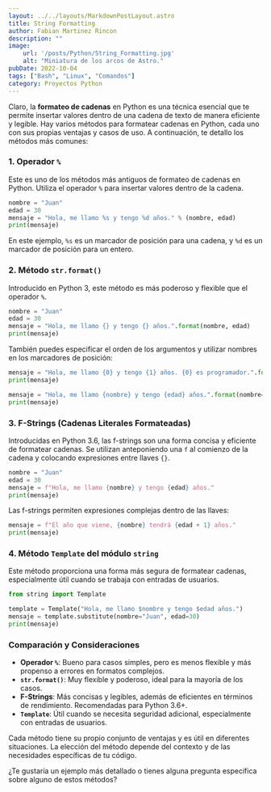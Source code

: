 ```yaml
---
layout: ../../layouts/MarkdownPostLayout.astro
title: String Formatting
author: Fabian Martinez Rincon
description: ""
image:
    url: '/posts/Python/String_Formatting.jpg'
    alt: "Miniatura de los arcos de Astro."
pubDate: 2022-10-04
tags: ["Bash", "Linux", "Comandos"]
category: Proyectos Python
---
```


Claro, la **formateo de cadenas** en Python es una técnica esencial que te permite insertar valores dentro de una cadena de texto de manera eficiente y legible. Hay varios métodos para formatear cadenas en Python, cada uno con sus propias ventajas y casos de uso. A continuación, te detallo los métodos más comunes:

### 1. Operador `%`

Este es uno de los métodos más antiguos de formateo de cadenas en Python. Utiliza el operador `%` para insertar valores dentro de la cadena.

```python
nombre = "Juan"
edad = 30
mensaje = "Hola, me llamo %s y tengo %d años." % (nombre, edad)
print(mensaje)
```

En este ejemplo, `%s` es un marcador de posición para una cadena, y `%d` es un marcador de posición para un entero.

### 2. Método `str.format()`

Introducido en Python 3, este método es más poderoso y flexible que el operador `%`.

```python
nombre = "Juan"
edad = 30
mensaje = "Hola, me llamo {} y tengo {} años.".format(nombre, edad)
print(mensaje)
```

También puedes especificar el orden de los argumentos y utilizar nombres en los marcadores de posición:

```python
mensaje = "Hola, me llamo {0} y tengo {1} años. {0} es programador.".format(nombre, edad)
print(mensaje)
```

```python
mensaje = "Hola, me llamo {nombre} y tengo {edad} años.".format(nombre=nombre, edad=edad)
print(mensaje)
```

### 3. F-Strings (Cadenas Literales Formateadas)

Introducidas en Python 3.6, las f-strings son una forma concisa y eficiente de formatear cadenas. Se utilizan anteponiendo una `f` al comienzo de la cadena y colocando expresiones entre llaves `{}`.

```python
nombre = "Juan"
edad = 30
mensaje = f"Hola, me llamo {nombre} y tengo {edad} años."
print(mensaje)
```

Las f-strings permiten expresiones complejas dentro de las llaves:

```python
mensaje = f"El año que viene, {nombre} tendrá {edad + 1} años."
print(mensaje)
```

### 4. Método `Template` del módulo `string`

Este método proporciona una forma más segura de formatear cadenas, especialmente útil cuando se trabaja con entradas de usuarios.

```python
from string import Template

template = Template("Hola, me llamo $nombre y tengo $edad años.")
mensaje = template.substitute(nombre="Juan", edad=30)
print(mensaje)
```

### Comparación y Consideraciones

- **Operador `%`**: Bueno para casos simples, pero es menos flexible y más propenso a errores en formatos complejos.
- **`str.format()`**: Muy flexible y poderoso, ideal para la mayoría de los casos.
- **F-Strings**: Más concisas y legibles, además de eficientes en términos de rendimiento. Recomendadas para Python 3.6+.
- **`Template`**: Útil cuando se necesita seguridad adicional, especialmente con entradas de usuarios.

Cada método tiene su propio conjunto de ventajas y es útil en diferentes situaciones. La elección del método depende del contexto y de las necesidades específicas de tu código.

¿Te gustaría un ejemplo más detallado o tienes alguna pregunta específica sobre alguno de estos métodos?